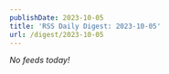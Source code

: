 ```yaml
---
publishDate: 2023-10-05
title: 'RSS Daily Digest: 2023-10-05'
url: /digest/2023-10-05
---
```


_No feeds today!_
